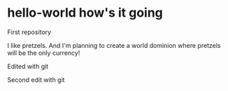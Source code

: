 # hello-world how's it going
First repository

I like pretzels. And I'm planning to create a world dominion where pretzels will be the only currency!

Edited with git

Second edit with git